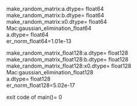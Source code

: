 make_random_matrix:a.dtype= float64  
make_random_matrix:b.dtype= float64  
make_random_matrix:x0.dtype= float64  
Mac:gaussian_elimination_float64  
a.dtype= float64  
er_norm_float64=1.01e-13  
  
make_random_matrix_float128:a.dtype= float128  
make_random_matrix_float128:b.dtype= float128  
make_random_matrix_float128:x0.dtype= float128  
Mac:gaussian_elimination_float128  
a.dtype= float128  
er_norm_float128=5.02e-17  
  
exit code of main()= 0  

